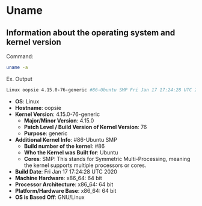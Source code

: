 # Uname 
## Information about the operating system and kernel version
Command:
```bash
uname -a
```
Ex. Output 
```bash
Linux oopsie 4.15.0-76-generic #86-Ubuntu SMP Fri Jan 17 17:24:28 UTC 2020 x86_64 x86_64 x86_64 GNU/Linux
```
- **OS**: Linux
- **Hostname**: oopsie
- **Kernel Version**: 4.15.0-76-generic
  - **Major/Minor Version**: 4.15.0
  - **Patch Level / Build Version of Kernel Version**: 76
  - **Purpose**: generic
- **Additional Kernel Info**: #86-Ubuntu SMP
  - **Build number of the kernel**: #86
  - **Who the Kernel was Built for**: Ubuntu
  - **Cores**: SMP: This stands for Symmetric Multi-Processing, meaning the kernel supports multiple processors or cores.
- **Build Date**: Fri Jan 17 17:24:28 UTC 2020
- **Machine Hardware**: x86_64: 64 bit
- **Processor Architecture**: x86_64: 64 bit
- **Platform/Hardware Base**: x86_64: 64 bit
- **OS is Based Off**: GNU/Linux

